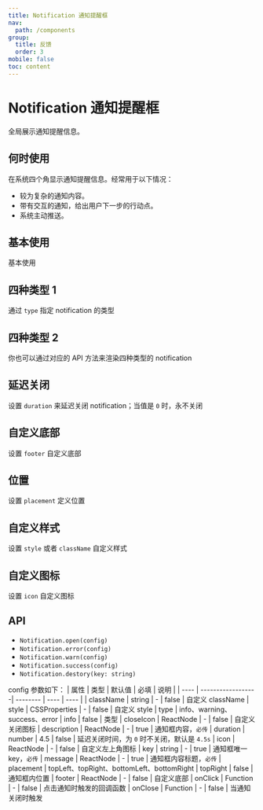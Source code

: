 ```yaml
---
title: Notification 通知提醒框
nav:
  path: /components
group:
  title: 反馈
  order: 3
mobile: false
toc: content
---
```


# Notification 通知提醒框

全局展示通知提醒信息。

## 何时使用

在系统四个角显示通知提醒信息。经常用于以下情况：

- 较为复杂的通知内容。
- 带有交互的通知，给出用户下一步的行动点。
- 系统主动推送。

## 基本使用

基本使用

<code src='./demos/demo1.tsx'></code>

## 四种类型 1

通过 `type` 指定 notification 的类型

<code src='./demos/demo2.tsx'></code>

## 四种类型 2

你也可以通过对应的 API 方法来渲染四种类型的 notification

<code src='./demos/demo3.tsx'></code>

## 延迟关闭

设置 `duration` 来延迟关闭 notification；当值是 `0` 时，永不关闭

<code src='./demos/demo4.tsx'></code>

## 自定义底部

设置 `footer` 自定义底部

<code src='./demos/demo5.tsx'></code>

## 位置

设置 `placement` 定义位置

<code src='./demos/demo1.tsx'></code>

## 自定义样式

设置 `style` 或者 `className` 自定义样式

<code src='./demos/demo6.tsx'></code>

## 自定义图标

设置 `icon` 自定义图标

<code src='./demos/demo7.tsx'></code>

## API

- `Notification.open(config)`
- `Notification.error(config)`
- `Notification.warn(config)`
- `Notification.success(config)`
- `Notification.destory(key: string)`

config 参数如下：
| 属性 | 类型 | 默认值 | 必填 | 说明 |
| ---- | ------------------| -------- | ---- | ---- |
| className | string | - | false | 自定义 className
| style | CSSProperties | - | false | 自定义 style
| type | info、warning、success、error | info | false | 类型
| closeIcon | ReactNode | - | false | 自定义关闭图标
| description | ReactNode | - | true | 通知框内容，`必传`
| duration | number | 4.5 | false | 延迟关闭时间，为 `0` 时不关闭，默认是 `4.5s`
| icon | ReactNode | - | false | 自定义左上角图标
| key | string | - | true | 通知框唯一 key，`必传`
| message | ReactNode | - | true | 通知框内容标题，`必传`
| placement | topLeft、topRight、bottomLeft、bottomRight | topRight | false | 通知框内位置
| footer | ReactNode | - | false | 自定义底部
| onClick | Function | - | false | 点击通知时触发的回调函数
| onClose | Function | - | false | 当通知关闭时触发
